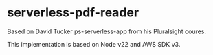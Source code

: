 # serverless-pdf-reader

Based on David Tucker ps-serverless-app from his Pluralsight coures.

This implementation is based on Node v22 and AWS SDK v3.